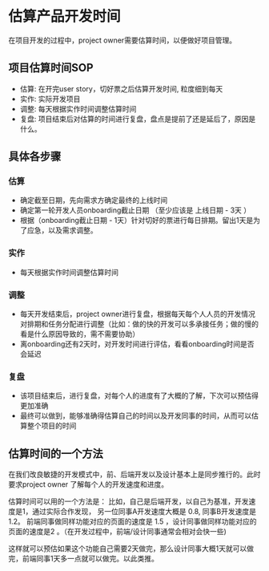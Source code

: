 # 估算产品开发时间

在项目开发的过程中，project owner需要估算时间，以便做好项目管理。

## 项目估算时间SOP

* 估算: 在开完user story，切好票之后估算开发时间,  粒度细到每天
* 实作: 实际开发项目
* 调整: 每天根据实作时间调整估算时间
* 复盘: 项目结束后对估算的时间进行复盘，盘点是提前了还是延后了，原因是什么。

## 具体各步骤

### 估算

* 确定截至日期，先向需求方确定最终的上线时间
* 确定第一轮开发人员onboarding截止日期 （至少应该是 上线日期 - 3天 ）
* 根据（onboarding截止日期  - 1天）针对切好的票进行每日排期。留出1天是为了应急，以及需求调整。

### 实作

* 每天根据实作时间调整估算时间

### 调整

* 每天开发结束后，project owner进行复盘，根据每天每个人人员的开发情况对排期和任务分配进行调整（比如：做的快的开发可以多承接任务；做的慢的看是什么原因导致的，需不需要协助）
* 离onboarding还有2天时，对开发时间进行评估，看看onboarding时间是否会延迟

### 复盘

* 该项目结束后，进行复盘，对每个人的进度有了大概的了解，下次可以预估得更加准确
* 最终可以做到，能够准确得估算自己的时间以及开发同事的时间，从而可以估算整个项目的时间

## 估算时间的一个方法

在我们改良敏捷的开发模式中，前、后端开发以及设计基本上是同步推行的。此时要求project owner 了解每个人的开发速度和进度。

估算时间可以用的一个方法是： 比如，自己是后端开发，以自己为基准，开发速度是1，通过实际合作发现， 另一位同事A开发速度大概是 0.8, 同事B开发速度是1.2。 前端同事做同样功能对应的页面的速度是 1.5 ，设计同事做同样功能对应的页面的速度是2 。（在开发过程中，前端/设计同事通常会相对会快一些\)

这样就可以预估如果这个功能自己需要2天做完，那么设计同事大概1天就可以做完，前端同事1天多一点就可以做完。以此类推。

